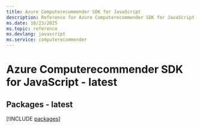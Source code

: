 ```yaml
---
title: Azure Computerecommender SDK for JavaScript
description: Reference for Azure Computerecommender SDK for JavaScript
ms.date: 10/23/2025
ms.topic: reference
ms.devlang: javascript
ms.service: computerecommender
---
```

# Azure Computerecommender SDK for JavaScript - latest
## Packages - latest
[!INCLUDE [packages](computerecommender-index.md)]